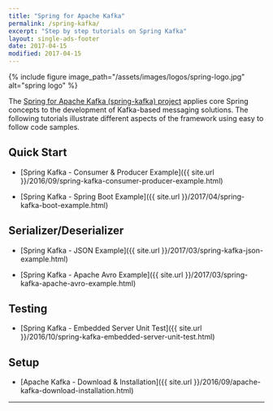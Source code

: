 ```yaml
---
title: "Spring for Apache Kafka"
permalink: /spring-kafka/
excerpt: "Step by step tutorials on Spring Kafka"
layout: single-ads-footer
date: 2017-04-15
modified: 2017-04-15
---
```


{% include figure image_path="/assets/images/logos/spring-logo.jpg" alt="spring logo" %}

The [Spring for Apache Kafka (spring-kafka) project](https://projects.spring.io/spring-kafka/) applies core Spring concepts to the development of Kafka-based messaging solutions. The following tutorials illustrate different aspects of the framework using easy to follow code samples. 

## Quick Start

* [Spring Kafka - Consumer &amp; Producer Example]({{ site.url }}/2016/09/spring-kafka-consumer-producer-example.html)

* [Spring Kafka - Spring Boot Example]({{ site.url }}/2017/04/spring-kafka-boot-example.html)

## Serializer/Deserializer

* [Spring Kafka - JSON Example]({{ site.url }}/2017/03/spring-kafka-json-example.html)

* [Spring Kafka - Apache Avro Example]({{ site.url }}/2017/03/spring-kafka-apache-avro-example.html)

## Testing

* [Spring Kafka - Embedded Server Unit Test]({{ site.url }}/2016/10/spring-kafka-embedded-server-unit-test.html)

## Setup

* [Apache Kafka - Download &amp; Installation]({{ site.url }}/2016/09/apache-kafka-download-installation.html)

---